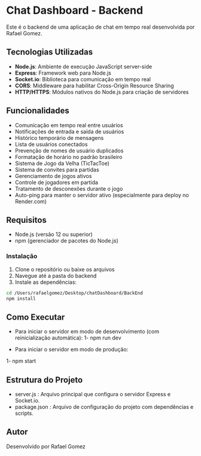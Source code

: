 # Chat Dashboard - Backend

Este é o backend de uma aplicação de chat em tempo real desenvolvida por Rafael Gomez.

## Tecnologias Utilizadas

- **Node.js**: Ambiente de execução JavaScript server-side
- **Express**: Framework web para Node.js
- **Socket.io**: Biblioteca para comunicação em tempo real
- **CORS**: Middleware para habilitar Cross-Origin Resource Sharing
- **HTTP/HTTPS**: Módulos nativos do Node.js para criação de servidores

## Funcionalidades

- Comunicação em tempo real entre usuários
- Notificações de entrada e saída de usuários
- Histórico temporário de mensagens
- Lista de usuários conectados
- Prevenção de nomes de usuário duplicados
- Formatação de horário no padrão brasileiro
- Sistema de Jogo da Velha (TicTacToe)
- Sistema de convites para partidas
- Gerenciamento de jogos ativos
- Controle de jogadores em partida
- Tratamento de desconexões durante o jogo
- Auto-ping para manter o servidor ativo (especialmente para deploy no Render.com)

## Requisitos

- Node.js (versão 12 ou superior)
- npm (gerenciador de pacotes do Node.js)

### Instalação

1. Clone o repositório ou baixe os arquivos
2. Navegue até a pasta do backend
3. Instale as dependências:

```bash
cd /Users/rafaelgomez/Desktop/chatDashboard/BackEnd
npm install
```
## Como Executar

- Para iniciar o servidor em modo de desenvolvimento (com reinicialização automática):
1- npm run dev

- Para iniciar o servidor em modo de produção:

1- npm start

## Estrutura do Projeto

- server.js : Arquivo principal que configura o servidor Express e Socket.io.
- package.json : Arquivo de configuração do projeto com dependências e scripts.

## Autor
Desenvolvido por Rafael Gomez